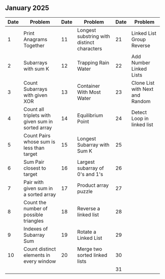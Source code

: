 ## January 2025

| Date | Problem                                           | Date | Problem                                    | Date | Problem                         |
| ---- | ------------------------------------------------- | ---- | ------------------------------------------ | ---- | ------------------------------- |
| 1    | Print Anagrams Together                           | 11   | Longest substring with distinct characters | 21   | Linked List Group Reverse       |
| 2    | Subarrays with sum K                              | 12   | Trapping Rain Water                        | 22   | Add Number Linked Lists         |
| 3    | Count Subarrays with given XOR                    | 13   | Container With Most Water                  | 23   | Clone List with Next and Random |
| 4    | Count all triplets with given sum in sorted array | 14   | Equilibrium Point                          | 24   | Detect Loop in linked list      |
| 5    | Count Pairs whose sum is less than target         | 15   | Longest Subarray with Sum K                | 25   |                                 |
| 6    | Sum Pair closest to target                        | 16   | Largest subarray of 0's and 1's            | 26   |                                 |
| 7    | Pair with given sum in a sorted array             | 17   | Product array puzzle                       | 27   |                                 |
| 8    | Count the number of possible triangles            | 18   | Reverse a linked list                      | 28   |                                 |
| 9    | Indexes of Subarray Sum                           | 19   | Rotate a Linked List                       | 29   |                                 |
| 10   | Count distinct elements in every window           | 20   | Merge two sorted linked lists              | 30   |                                 |
|      |                                                   |      |                                            | 31   |                                 |
